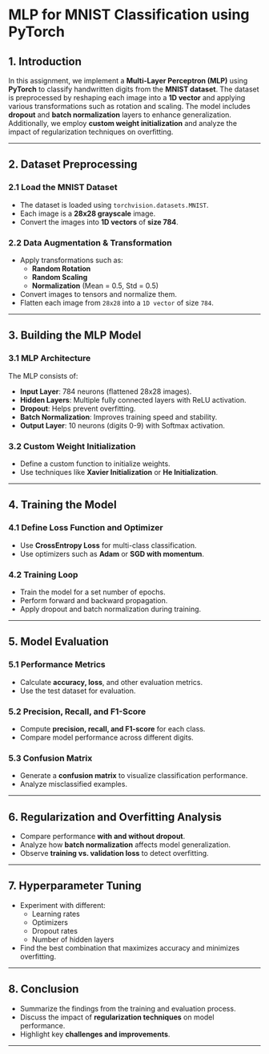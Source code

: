 # **MLP for MNIST Classification using PyTorch**

## **1. Introduction**
In this assignment, we implement a **Multi-Layer Perceptron (MLP)** using **PyTorch** to classify handwritten digits from the **MNIST dataset**. The dataset is preprocessed by reshaping each image into a **1D vector** and applying various transformations such as rotation and scaling. The model includes **dropout** and **batch normalization** layers to enhance generalization. Additionally, we employ **custom weight initialization** and analyze the impact of regularization techniques on overfitting.

---

## **2. Dataset Preprocessing**
### **2.1 Load the MNIST Dataset**
- The dataset is loaded using `torchvision.datasets.MNIST`.
- Each image is a **28x28 grayscale** image.
- Convert the images into **1D vectors** of **size 784**.

### **2.2 Data Augmentation & Transformation**
- Apply transformations such as:
  - **Random Rotation**
  - **Random Scaling**
  - **Normalization** (Mean = 0.5, Std = 0.5)
- Convert images to tensors and normalize them.
- Flatten each image from `28x28` into a `1D vector` of size `784`.

---

## **3. Building the MLP Model**
### **3.1 MLP Architecture**
The MLP consists of:
- **Input Layer**: 784 neurons (flattened 28x28 images).
- **Hidden Layers**: Multiple fully connected layers with ReLU activation.
- **Dropout**: Helps prevent overfitting.
- **Batch Normalization**: Improves training speed and stability.
- **Output Layer**: 10 neurons (digits 0-9) with Softmax activation.

### **3.2 Custom Weight Initialization**
- Define a custom function to initialize weights.
- Use techniques like **Xavier Initialization** or **He Initialization**.

---

## **4. Training the Model**
### **4.1 Define Loss Function and Optimizer**
- Use **CrossEntropy Loss** for multi-class classification.
- Use optimizers such as **Adam** or **SGD with momentum**.

### **4.2 Training Loop**
- Train the model for a set number of epochs.
- Perform forward and backward propagation.
- Apply dropout and batch normalization during training.

---

## **5. Model Evaluation**
### **5.1 Performance Metrics**
- Calculate **accuracy, loss**, and other evaluation metrics.
- Use the test dataset for evaluation.

### **5.2 Precision, Recall, and F1-Score**
- Compute **precision, recall, and F1-score** for each class.
- Compare model performance across different digits.

### **5.3 Confusion Matrix**
- Generate a **confusion matrix** to visualize classification performance.
- Analyze misclassified examples.

---

## **6. Regularization and Overfitting Analysis**
- Compare performance **with and without dropout**.
- Analyze how **batch normalization** affects model generalization.
- Observe **training vs. validation loss** to detect overfitting.

---

## **7. Hyperparameter Tuning**
- Experiment with different:
  - Learning rates
  - Optimizers
  - Dropout rates
  - Number of hidden layers
- Find the best combination that maximizes accuracy and minimizes overfitting.

---

## **8. Conclusion**
- Summarize the findings from the training and evaluation process.
- Discuss the impact of **regularization techniques** on model performance.
- Highlight key **challenges and improvements**.

---


